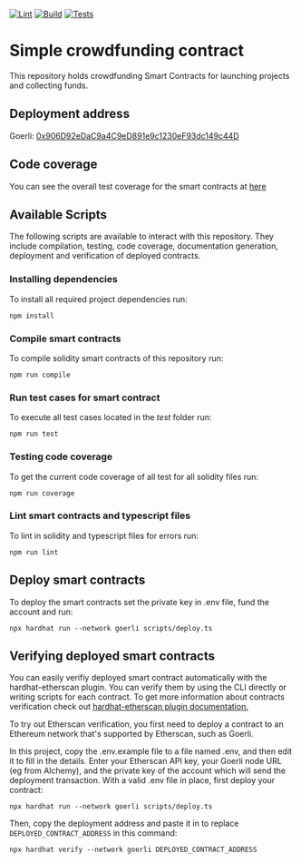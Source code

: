 [![Lint](https://github.com/raschke-chainsulting/crowdfunding/actions/workflows/lint.yml/badge.svg)](https://github.com/raschke-chainsulting/crowdfunding/actions/workflows/lint.yml)
[![Build](https://github.com/raschke-chainsulting/crowdfunding/actions/workflows/build.yml/badge.svg)](https://github.com/raschke-chainsulting/crowdfunding/actions/workflows/build.yml)
[![Tests](https://github.com/raschke-chainsulting/crowdfunding/actions/workflows/tests.yml/badge.svg)](https://github.com/raschke-chainsulting/crowdfunding/actions/workflows/tests.yml)

# Simple crowdfunding contract

This repository holds crowdfunding Smart Contracts for launching projects and collecting funds.

## Deployment address

Goerli: [0x906D92eDaC9a4C9eD891e9c1230eF93dc149c44D](https://goerli.etherscan.io/address/0x906D92eDaC9a4C9eD891e9c1230eF93dc149c44D#code)

## Code coverage

You can see the overall test coverage for the smart contracts at [here](https://raw.githack.com/raschke-chainsulting/crowdfunding/master/coverage/index.html)

## Available Scripts

The following scripts are available to interact with this repository. They include compilation, testing, code coverage, documentation generation, deployment and verification of deployed contracts.

### Installing dependencies

To install all required project dependencies run:

```shell
npm install
```

### Compile smart contracts

To compile solidity smart contracts of this repository run:

```shell
npm run compile
```

### Run test cases for smart contract

To execute all test cases located in the _test_ folder run:

```shell
npm run test
```

### Testing code coverage

To get the current code coverage of all test for all solidity files run:

```shell
npm run coverage
```

### Lint smart contracts and typescript files

To lint in solidity and typescript files for errors run:

```shell
npm run lint
```

## Deploy smart contracts

To deploy the smart contracts set the private key in .env file, fund the account and run:
```shell
npx hardhat run --network goerli scripts/deploy.ts
```

## Verifying deployed smart contracts

You can easily verifiy deployed smart contract automatically with the hardhat-etherscan plugin. You can verify them by using the CLI directly or writing scripts for each contract. To get more information about contracts verification check out [hardhat-etherscan plugin documentation.](https://hardhat.org/hardhat-runner/plugins/nomiclabs-hardhat-etherscan)

To try out Etherscan verification, you first need to deploy a contract to an Ethereum network that's supported by Etherscan, such as Goerli.

In this project, copy the .env.example file to a file named .env, and then edit it to fill in the details. Enter your Etherscan API key, your Goerli node URL (eg from Alchemy), and the private key of the account which will send the deployment transaction. With a valid .env file in place, first deploy your contract:

```shell
npx hardhat run --network goerli scripts/deploy.ts
```

Then, copy the deployment address and paste it in to replace `DEPLOYED_CONTRACT_ADDRESS` in this command:

```shell
npx hardhat verify --network goerli DEPLOYED_CONTRACT_ADDRESS
```
